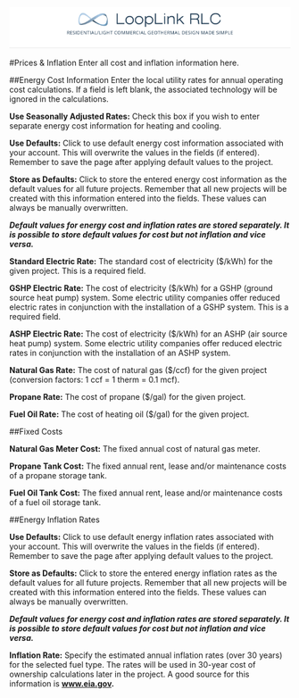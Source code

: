 <a href="http://looplinkrlc.com" title="LoopLink RLC- Residential/Light Commercial Geothermal Design Made Simple">![LoopLink RLC Help](img/RLC_help_header.png)</a>

#Prices & Inflation
Enter all cost and inflation information here. 

##Energy Cost Information 
Enter the local utility rates for annual operating cost calculations. If a field is left blank, the associated technology will be ignored in the calculations. 

**Use Seasonally Adjusted Rates:** Check this box if you wish to enter separate energy cost information for heating and cooling. 

**Use Defaults:** Click to use default energy cost information associated with your account. This will overwrite the values in the fields (if entered). Remember to save the page after applying default values to the project. 

**Store as Defaults:** Click to store the entered energy cost information as the default values for all future projects. Remember that all new projects will be created with this information entered into the fields. These values can always be manually overwritten. 

***Default values for energy cost and inflation rates are stored separately. It is possible to store default values for cost but not inflation and vice versa.*** 

**Standard Electric Rate:** The standard cost of electricity ($/kWh) for the given project. This is a required field. 

**GSHP Electric Rate:** The cost of electricity ($/kWh) for a GSHP (ground source heat pump) system. Some electric utility companies offer reduced electric rates in conjunction with the installation of a GSHP system. This is a required field. 

**ASHP Electric Rate:** The cost of electricity ($/kWh) for an ASHP (air source heat pump) system. Some electric utility companies offer reduced electric rates in conjunction with the installation of an ASHP system. 

**Natural Gas Rate:** The cost of natural gas ($/ccf) for the given project (conversion factors: 1 ccf = 1 therm = 0.1 mcf). 

**Propane Rate:** The cost of propane ($/gal) for the given project. 

**Fuel Oil Rate:** The cost of heating oil ($/gal) for the given project.

##Fixed Costs

**Natural Gas Meter Cost:** The fixed annual cost of natural gas meter.

**Propane Tank Cost:** The fixed annual rent, lease and/or maintenance costs of a propane storage tank. 

**Fuel Oil Tank Cost:** The fixed annual rent, lease and/or maintenance costs of a fuel oil storage tank. 

##Energy Inflation Rates 

**Use Defaults:** Click to use default energy inflation rates associated with your account. This will overwrite the values in the fields (if entered). Remember to save the page after applying default values to the project. 

**Store as Defaults:** Click to store the entered energy inflation rates as the default values for all future projects. Remember that all new projects will be created with this information entered into the fields. These values can always be manually overwritten. 

***Default values for energy cost and inflation rates are stored separately. It is possible to store default values for cost but not inflation and vice versa.*** 

**Inflation Rate:** Specify the estimated annual inflation rates (over 30 years) for the selected fuel type. The rates will be used in 30-year cost of ownership calculations later in the project. A good source for this information is **www.eia.gov.**